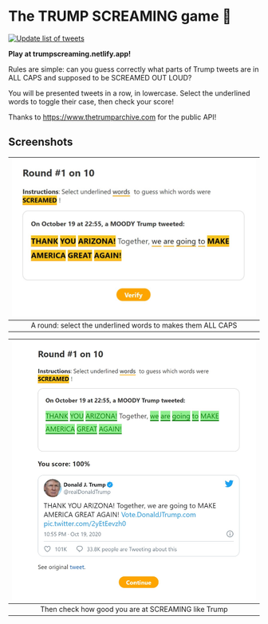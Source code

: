 # The **TRUMP SCREAMING** game 👺

[![Update list of tweets](https://github.com/dgellow/TRUMPSCREAMING/workflows/Update%20list%20of%20tweets/badge.svg)](https://github.com/dgellow/TRUMPSCREAMING/actions?query=workflow%3A%22Update+list+of+tweets%22)

**Play at trumpscreaming.netlify.app!**

Rules are simple: can you guess correctly what parts of Trump tweets are in ALL CAPS and supposed to be SCREAMED OUT LOUD?

You will be presented tweets in a row, in lowercase. Select the underlined words to toggle their case, then check your score!

Thanks to https://www.thetrumparchive.com for the public API!

## Screenshots

|                    ![](assets/round.jpg)                    |
| :---------------------------------------------------------: |
| A round: select the underlined words to makes them ALL CAPS |

|            ![](assets/round-result.jpg)             |
| :-------------------------------------------------: |
| Then check how good you are at SCREAMING like Trump |
